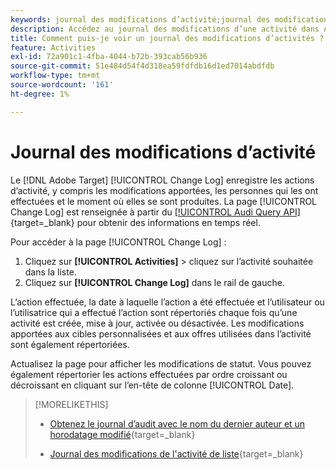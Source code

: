 ```yaml
---
keywords: journal des modifications d’activité;journal des modifications
description: Accédez au journal des modifications d’une activité dans Adobe [!DNL Target] pour consulter un enregistrement indiquant qui a modifié vos activités et quand les modifications se sont produites.
title: Comment puis-je voir un journal des modifications d’activités ?
feature: Activities
exl-id: 72a901c1-4fba-4044-b72b-393cab56b936
source-git-commit: 51e484d54f4d318ea59fdfdb16d1ed7014abdfdb
workflow-type: tm+mt
source-wordcount: '161'
ht-degree: 1%

---
```


# Journal des modifications d’activité

Le [!DNL Adobe Target] [!UICONTROL Change Log] enregistre les actions d’activité, y compris les modifications apportées, les personnes qui les ont effectuées et le moment où elles se sont produites. La page [!UICONTROL Change Log] est renseignée à partir du [[!UICONTROL Audi Query API]](https://experienceleague.adobe.com/fr/docs/experience-platform/landing/governance-privacy-security/audit-logs/audit-api/overview){target=_blank} pour obtenir des informations en temps réel.

Pour accéder à la page [!UICONTROL Change Log] :

1. Cliquez sur **[!UICONTROL Activities]** > cliquez sur l’activité souhaitée dans la liste.
1. Cliquez sur **[!UICONTROL Change Log]** dans le rail de gauche.

L’action effectuée, la date à laquelle l’action a été effectuée et l’utilisateur ou l’utilisatrice qui a effectué l’action sont répertoriés chaque fois qu’une activité est créée, mise à jour, activée ou désactivée. Les modifications apportées aux cibles personnalisées et aux offres utilisées dans l’activité sont également répertoriées.

Actualisez la page pour afficher les modifications de statut. Vous pouvez également répertorier les actions effectuées par ordre croissant ou décroissant en cliquant sur l’en-tête de colonne [!UICONTROL Date].

>[!MORELIKETHIS]
>
>* [Obtenez le journal d’audit avec le nom du dernier auteur et un horodatage modifié](https://developer.adobe.com/target/administer/admin-api/#tag/Revisions){target=_blank}
>
>* [Journal des modifications de l&#39;activité de liste](https://developer.adobe.com/target/administer/admin-api/#tag/Activities/operation/getChangelog){target=_blank}

